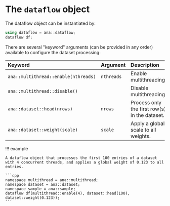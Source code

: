 # The `dataflow` object

The dataflow object can be instantiated by:

```cpp
using dataflow = ana::dataflow;
dataflow df;
```
There are several "keyword" arguments (can be provided in any order) available to configure the dataset processing:

| Keyword | Argument | Description |
| :--- | :--- | :--- |
| `ana::multithread::enable(nthreads)` | `nthreads` | Enable multithreading. |
| `ana::multithread::disable()` | | Disable multithreading. |
| `ana::dataset::head(nrows)` | `nrows` | Process only the first row(s) in the dataset. |
| `ana::dataset::weight(scale)` | `scale` | Apply a global scale to all weights. |

!!! example

    A dataflow object that processes the first 100 entries of a dataset with 4 concurrent threads, and applies a global weight of 0.123 to all entries.

    ```cpp
    namespace multithread = ana::multithread;
    namespace dataset = ana::dataset;
    namespace sample = ana::sample;
    dataflow df(multithread::enable(4), dataset::head(100), dataset::weight(0.123));
    ```